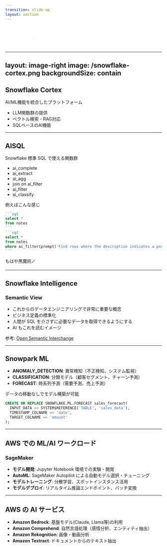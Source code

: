 ```yaml
---
transition: slide-up
layout: section
---
```


# AI と機械学習

<style>
h1 {
    color: #ffffff;
}
</style>

---
layout: image-right
image: /snowflake-cortex.png
backgroundSize: contain
---

## Snowflake Cortex

AI/ML機能を統合したプラットフォーム

- LLM関数群の提供
- ベクトル検索・RAG対応
- SQLベースのAI機能

---

## AISQL

Snowflake 標準 SQL で使える関数群

- ai_complete
- ai_extract
- ai_agg
- join on ai_filter
- ai_filter
- ai_classify

例えばこんな感じ

````md magic-move
```sql
select *
from notes
```
```sql
select *
from notes
where ai_filter(prompt('Find rows where the description indicates a positive sentiment'))
```
````

<v-click>
もはや黒魔術🪄
</v-click>

---

## Snowflake Intelligence

### Semantic View

- これからのデータエンジニアリングで非常に重要な概念
- ビジネス定義の標準化
- 人間が SQL を介さずに必要なデータを取得できるようにする
- AI もこれを読むイメージ

<div v-click class="mt-4">
参考: <a href="https://www.snowflake.com/ja/blog/open-semantic-interchange-ai-standard/" target="_blank">Open Semantic Interchange</a>
</div>

<style>
h2 {
    margin-bottom: 1rem;
}
h3 {
    margin-bottom: 1rem;
}
</style>


---

## Snowpark ML

- **ANOMALY_DETECTION**: 異常検知（不正検知、システム監視）
- **CLASSIFICATION**: 分類モデル（顧客セグメント、チャーン予測）
- **FORECAST**: 時系列予測（需要予測、売上予測）

データの移動なしでモデル構築が可能

```sql
CREATE OR REPLACE SNOWFLAKE.ML.FORECAST sales_forecast(
  INPUT_DATA => SYSTEM$REFERENCE('TABLE', 'sales_data'),
  TIMESTAMP_COLNAME => 'date',
  TARGET_COLNAME => 'amount'
);
```

<style>
h2 {
    margin-bottom: 1rem;
}
h3 {
    margin-bottom: 1rem;
}
</style>

---

## AWS での ML/AI ワークロード

### SageMaker

- **モデル開発**: Jupyter Notebook 環境での実験・開発
- **AutoML**: SageMaker Autopilot による自動モデル選択・チューニング
- **モデルトレーニング**: 分散学習、スポットインスタンス活用
- **モデルデプロイ**: リアルタイム推論エンドポイント、バッチ変換

<style>
h2 {
    margin-bottom: 1rem;
}
h3 {
    margin-bottom: 1rem;
}
</style>

---

## AWS の AI サービス

- **Amazon Bedrock**: 基盤モデル(Claude, Llama等)の利用
- **Amazon Comprehend**: 自然言語処理（感情分析、エンティティ抽出）
- **Amazon Rekognition**: 画像・動画分析
- **Amazon Textract**: ドキュメントからのテキスト抽出

<style>
h2 {
    margin-bottom: 1rem;
}
h3 {
    margin-bottom: 1rem;
}
</style>
